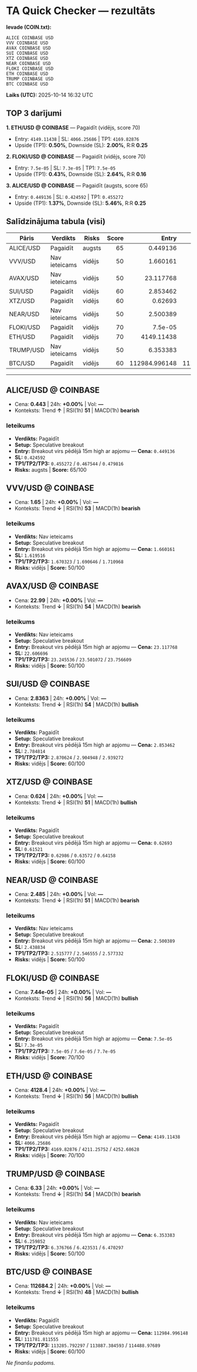# TA Quick Checker — rezultāts

**Ievade (COIN.txt):**
```
ALICE COINBASE USD
VVV COINBASE USD
AVAX COINBASE USD
SUI COINBASE USD
XTZ COINBASE USD
NEAR COINBASE USD
FLOKI COINBASE USD
ETH COINBASE USD
TRUMP COINBASE USD
BTC COINBASE USD
```
**Laiks (UTC):** 2025-10-14 16:32 UTC

## TOP 3 darījumi
**1. ETH/USD @ COINBASE** — Pagaidīt (vidējs, score 70)
- Entry: `4149.11438` | SL: `4066.25686` | TP1: `4169.82876`
- Upside (TP1): **0.50%**, Downside (SL): **2.00%**, R:R **0.25**

**2. FLOKI/USD @ COINBASE** — Pagaidīt (vidējs, score 70)
- Entry: `7.5e-05` | SL: `7.3e-05` | TP1: `7.5e-05`
- Upside (TP1): **0.43%**, Downside (SL): **2.64%**, R:R **0.16**

**3. ALICE/USD @ COINBASE** — Pagaidīt (augsts, score 65)
- Entry: `0.449136` | SL: `0.424592` | TP1: `0.455272`
- Upside (TP1): **1.37%**, Downside (SL): **5.46%**, R:R **0.25**

## Salīdzinājuma tabula (visi)
| Pāris | Verdikts | Risks | Score | Entry | SL | TP1 | Upside% | Downside% | R:R | RSI(1h) | MACD | 24h% | Cena |
|---|---|---|---:|---:|---:|---:|---:|---:|---:|---:|---|---:|---:|
| ALICE/USD | Pagaidīt | augsts | 65 | 0.449136 | 0.424592 | 0.455272 | 1.37% | 5.46% | 0.25 | 51 | bearish | +0.00% | 0.443 |
| VVV/USD | Nav ieteicams | vidējs | 50 | 1.660161 | 1.619516 | 1.670323 | 0.61% | 2.45% | 0.25 | 53 | bearish | +0.00% | 1.65 |
| AVAX/USD | Nav ieteicams | vidējs | 50 | 23.117768 | 22.606696 | 23.245536 | 0.55% | 2.21% | 0.25 | 54 | bearish | +0.00% | 22.99 |
| SUI/USD | Pagaidīt | vidējs | 60 | 2.853462 | 2.784814 | 2.870624 | 0.60% | 2.41% | 0.25 | 54 | bullish | +0.00% | 2.8363 |
| XTZ/USD | Pagaidīt | vidējs | 60 | 0.62693 | 0.61521 | 0.62986 | 0.47% | 1.87% | 0.25 | 51 | bullish | +0.00% | 0.624 |
| NEAR/USD | Nav ieteicams | vidējs | 50 | 2.500389 | 2.438834 | 2.515777 | 0.62% | 2.46% | 0.25 | 51 | bearish | +0.00% | 2.485 |
| FLOKI/USD | Pagaidīt | vidējs | 70 | 7.5e-05 | 7.3e-05 | 7.5e-05 | 0.43% | 2.64% | 0.16 | 56 | bullish | +0.00% | 7.44e-05 |
| ETH/USD | Pagaidīt | vidējs | 70 | 4149.11438 | 4066.25686 | 4169.82876 | 0.50% | 2.00% | 0.25 | 56 | bullish | +0.00% | 4128.4 |
| TRUMP/USD | Nav ieteicams | vidējs | 50 | 6.353383 | 6.259852 | 6.376766 | 0.37% | 1.47% | 0.25 | 54 | bearish | +0.00% | 6.33 |
| BTC/USD | Pagaidīt | vidējs | 60 | 112984.996148 | 111781.811555 | 113285.792297 | 0.27% | 1.06% | 0.25 | 48 | bullish | +0.00% | 112684.2 |

---

## ALICE/USD @ COINBASE
- Cena: **0.443** | 24h: **+0.00%** | Vol: **—**
- Konteksts: Trend **↑** | RSI(1h) **51** | MACD(1h) **bearish**

### Ieteikums
- **Verdikts:** Pagaidīt
- **Setup:** Speculative breakout
- **Entry:** Breakout virs pēdējā 15m high ar apjomu  — **Cena:** `0.449136`
- **SL:** `0.424592`
- **TP1/TP2/TP3:** `0.455272` / `0.467544` / `0.479816`
- **Risks:** augsts | **Score:** 65/100

## VVV/USD @ COINBASE
- Cena: **1.65** | 24h: **+0.00%** | Vol: **—**
- Konteksts: Trend **↓** | RSI(1h) **53** | MACD(1h) **bearish**

### Ieteikums
- **Verdikts:** Nav ieteicams
- **Setup:** Speculative breakout
- **Entry:** Breakout virs pēdējā 15m high ar apjomu  — **Cena:** `1.660161`
- **SL:** `1.619516`
- **TP1/TP2/TP3:** `1.670323` / `1.690646` / `1.710968`
- **Risks:** vidējs | **Score:** 50/100

## AVAX/USD @ COINBASE
- Cena: **22.99** | 24h: **+0.00%** | Vol: **—**
- Konteksts: Trend **↓** | RSI(1h) **54** | MACD(1h) **bearish**

### Ieteikums
- **Verdikts:** Nav ieteicams
- **Setup:** Speculative breakout
- **Entry:** Breakout virs pēdējā 15m high ar apjomu  — **Cena:** `23.117768`
- **SL:** `22.606696`
- **TP1/TP2/TP3:** `23.245536` / `23.501072` / `23.756609`
- **Risks:** vidējs | **Score:** 50/100

## SUI/USD @ COINBASE
- Cena: **2.8363** | 24h: **+0.00%** | Vol: **—**
- Konteksts: Trend **↓** | RSI(1h) **54** | MACD(1h) **bullish**

### Ieteikums
- **Verdikts:** Pagaidīt
- **Setup:** Speculative breakout
- **Entry:** Breakout virs pēdējā 15m high ar apjomu  — **Cena:** `2.853462`
- **SL:** `2.784814`
- **TP1/TP2/TP3:** `2.870624` / `2.904948` / `2.939272`
- **Risks:** vidējs | **Score:** 60/100

## XTZ/USD @ COINBASE
- Cena: **0.624** | 24h: **+0.00%** | Vol: **—**
- Konteksts: Trend **↓** | RSI(1h) **51** | MACD(1h) **bullish**

### Ieteikums
- **Verdikts:** Pagaidīt
- **Setup:** Speculative breakout
- **Entry:** Breakout virs pēdējā 15m high ar apjomu  — **Cena:** `0.62693`
- **SL:** `0.61521`
- **TP1/TP2/TP3:** `0.62986` / `0.63572` / `0.64158`
- **Risks:** vidējs | **Score:** 60/100

## NEAR/USD @ COINBASE
- Cena: **2.485** | 24h: **+0.00%** | Vol: **—**
- Konteksts: Trend **↓** | RSI(1h) **51** | MACD(1h) **bearish**

### Ieteikums
- **Verdikts:** Nav ieteicams
- **Setup:** Speculative breakout
- **Entry:** Breakout virs pēdējā 15m high ar apjomu  — **Cena:** `2.500389`
- **SL:** `2.438834`
- **TP1/TP2/TP3:** `2.515777` / `2.546555` / `2.577332`
- **Risks:** vidējs | **Score:** 50/100

## FLOKI/USD @ COINBASE
- Cena: **7.44e-05** | 24h: **+0.00%** | Vol: **—**
- Konteksts: Trend **↓** | RSI(1h) **56** | MACD(1h) **bullish**

### Ieteikums
- **Verdikts:** Pagaidīt
- **Setup:** Speculative breakout
- **Entry:** Breakout virs pēdējā 15m high ar apjomu  — **Cena:** `7.5e-05`
- **SL:** `7.3e-05`
- **TP1/TP2/TP3:** `7.5e-05` / `7.6e-05` / `7.7e-05`
- **Risks:** vidējs | **Score:** 70/100

## ETH/USD @ COINBASE
- Cena: **4128.4** | 24h: **+0.00%** | Vol: **—**
- Konteksts: Trend **↓** | RSI(1h) **56** | MACD(1h) **bullish**

### Ieteikums
- **Verdikts:** Pagaidīt
- **Setup:** Speculative breakout
- **Entry:** Breakout virs pēdējā 15m high ar apjomu  — **Cena:** `4149.11438`
- **SL:** `4066.25686`
- **TP1/TP2/TP3:** `4169.82876` / `4211.25752` / `4252.68628`
- **Risks:** vidējs | **Score:** 70/100

## TRUMP/USD @ COINBASE
- Cena: **6.33** | 24h: **+0.00%** | Vol: **—**
- Konteksts: Trend **↓** | RSI(1h) **54** | MACD(1h) **bearish**

### Ieteikums
- **Verdikts:** Nav ieteicams
- **Setup:** Speculative breakout
- **Entry:** Breakout virs pēdējā 15m high ar apjomu  — **Cena:** `6.353383`
- **SL:** `6.259852`
- **TP1/TP2/TP3:** `6.376766` / `6.423531` / `6.470297`
- **Risks:** vidējs | **Score:** 50/100

## BTC/USD @ COINBASE
- Cena: **112684.2** | 24h: **+0.00%** | Vol: **—**
- Konteksts: Trend **↓** | RSI(1h) **48** | MACD(1h) **bullish**

### Ieteikums
- **Verdikts:** Pagaidīt
- **Setup:** Speculative breakout
- **Entry:** Breakout virs pēdējā 15m high ar apjomu  — **Cena:** `112984.996148`
- **SL:** `111781.811555`
- **TP1/TP2/TP3:** `113285.792297` / `113887.384593` / `114488.97689`
- **Risks:** vidējs | **Score:** 60/100

*Ne finanšu padoms.*
